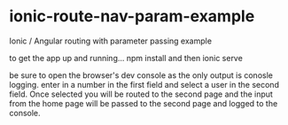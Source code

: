 # ionic-route-nav-param-example
Ionic / Angular routing with parameter passing example

to get the app up and running...
npm install and then ionic serve

be sure to open the browser's dev console as the only output is conosle logging. enter in a number in the first field and select a user in the second field. Once selected you will be routed to the second page and the input from the home page will be passed to the second page and logged to the console.
